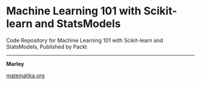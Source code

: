 # Machine Learning 101 with Scikit-learn and StatsModels

Code Repository for Machine Learning 101 with Scikit-learn and StatsModels, Published by Packt

---

**Marley**

<a href="https://matematika.org">matematika.org</a>